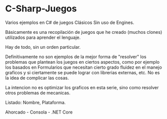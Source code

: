 # C-Sharp-Juegos
 Varios ejemplos en C# de juegos Clásicos Sin uso de Engines.

 Básicamente es una recopilación de juegos que he creado (muchos clones) utilizados para
 aprender el lenguaje.

Hay de todo, sin un orden particular. 

Definitivamente no son ejemplos de la mejor forma de "resolver" los problemas que plantean los juegos en ciertos aspectos, como por ejemplo los basados en Formularios que necesitan cierto grado fluidez en el manejo graficos y si ciertamente se puede lograr con librerias externas, etc. No es la idea de complicar las cosas.

La intencion no es optimizar los graficos en esta serie, sino como resolver otros problemas de mecanicas.

Listado:
Nombre, Plataforma.

Ahorcado - Consola - .NET Core

 


